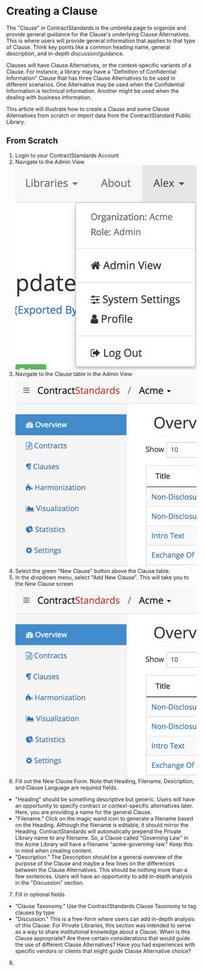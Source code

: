 # Creating a Clause

The "Clause" in ContractStandards is the umbrella page to organize and provide general guidance for the Clause's underlying Clause Alternatives. This is where users will provide general information that applies to that type of Clause. Think key points like a common heading name, general description, and in-depth discussion/guidance.

Clauses will have Clause Alternatives, or the context-specific variants of a Clause. For instance, a library may have a "Definition of Confidential Information" Clause that has three Clause Alternatives to be used in different scenarios. One Alternative may be used when the Confidential Information is technical information. Another might be used when the dealing with business information.

This article will illustrate how to create a Clause and some Clause Alternatives from scratch or import data from the ContractStandard Public Library.

## From Scratch
1. Login to your ContractStandards Account
2. Navigate to the Admin View ![user menu][user-name]
3. Navigate to the Clause table in the Admin View ![nav sidebar][nav-sidebar]
4. Select the green "New Clause" button above the Clause table.
5. In the dropdown menu, select "Add New Clause". This will take you to the New Clause screen ![nav sidebar][nav-sidebar]
6. Fill out the New Clause Form. Note that Heading, Filename, Description, and Clause Language are required fields.
 * "Heading" should be something descriptive but generic. Users will have an opportunity to specify contract or context-specific alternatives later. Here, you are providing a name for the general Clause.
 * "Filename." Click on the magic wand icon to generate a filename based on the Heading. Although the filename is editable, it should mirror the Heading. ContractStandards will automatically prepend the Private Library name to any filename. So, a Clause called "Governing Law" in the Acme Library will have a filename "acme-governing-law." Keep this in mind when creating content.
 * "Description." The Description should be a general overview of the purpose of the Clause and maybe a few lines on the differences between the Clause Alternatives. This should be nothing more than a few sentences. Users will have an opportunity to add in-depth analysis in the "Discussion" section.
7. Fill in optional fields
  * "Clause Taxonomy." Use the ContractStandards Clause Taxonomy to tag clauses by type
  * "Discussion." This is a free-form where users can add in-depth analysis of this Clause. For Private Libraries, this section was intended to serve as a way to share institutional knowledge about a Clause. When is this Clause appropriate? Are there certain considerations that would guide the use of different Clause Alternatives? Have you had experiences with specific vendors or clients that might guide Clause Alternative choice?
  8. 

[user-name]: img/user-menu.png
[nav-sidebar]: img/nav-sidebar.png
[new-clause-btn]: img/new-clause-btn.png